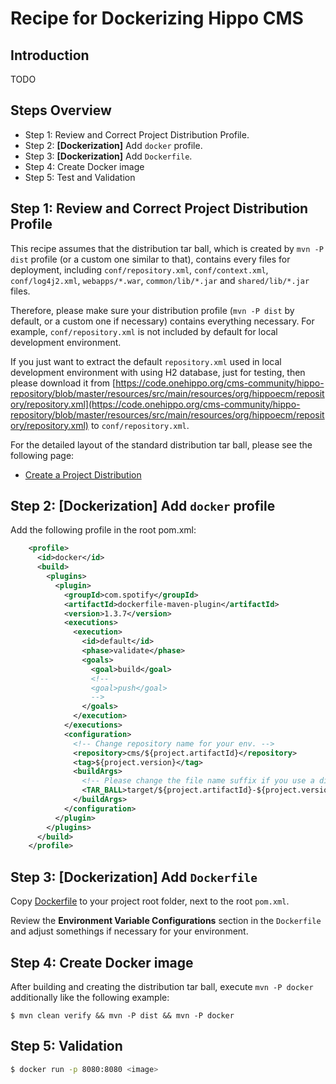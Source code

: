 # Recipe for Dockerizing Hippo CMS

## Introduction

TODO

## Steps Overview

- Step 1: Review and Correct Project Distribution Profile.
- Step 2: **\[Dockerization\]** Add ```docker``` profile.
- Step 3: **\[Dockerization\]** Add ```Dockerfile```.
- Step 4: Create Docker image
- Step 5: Test and Validation

## Step 1: Review and Correct Project Distribution Profile

This recipe assumes that the distribution tar ball, which is created by ```mvn -P dist``` profile (or a custom one similar to that), contains every files for deployment, including ```conf/repository.xml```, ```conf/context.xml```, ```conf/log4j2.xml```, ```webapps/*.war```, ```common/lib/*.jar``` and ```shared/lib/*.jar``` files.

Therefore, please make sure your distribution profile (```mvn -P dist``` by default, or a custom one if necessary) contains everything necessary. For example, ```conf/repository.xml``` is not included by default for local development environment.

If you just want to extract the default ```repository.xml``` used in local development environment with using H2 database, just for testing, then please download it from [https://code.onehippo.org/cms-community/hippo-repository/blob/master/resources/src/main/resources/org/hippoecm/repository/repository.xml](https://code.onehippo.org/cms-community/hippo-repository/blob/master/resources/src/main/resources/org/hippoecm/repository/repository.xml) to ```conf/repository.xml```.

For the detailed layout of the standard distribution tar ball, please see the following page:

- [Create a Project Distribution](https://www.onehippo.org/library/development/create-a-project-distribution.html)

## Step 2: \[Dockerization\] Add ```docker``` profile

Add the following profile in the root pom.xml:

```xml
    <profile>
      <id>docker</id>
      <build>
        <plugins>
          <plugin>
            <groupId>com.spotify</groupId>
            <artifactId>dockerfile-maven-plugin</artifactId>
            <version>1.3.7</version>
            <executions>
              <execution>
                <id>default</id>
                <phase>validate</phase>
                <goals>
                  <goal>build</goal>
                  <!--
                  <goal>push</goal>
                  -->
                </goals>
              </execution>
            </executions>
            <configuration>
              <!-- Change repository name for your env. -->
              <repository>cms/${project.artifactId}</repository>
              <tag>${project.version}</tag>
              <buildArgs>
                <!-- Please change the file name suffix if you use a different (custom) distribution profile. -->
                <TAR_BALL>target/${project.artifactId}-${project.version}-distribution.tar.gz</TAR_BALL>
              </buildArgs>
            </configuration>
          </plugin>
        </plugins>
      </build>
    </profile>
```

## Step 3: \[Dockerization\] Add ```Dockerfile``` 

Copy [Dockerfile](examples/Dockerfile) to your project root folder, next to the root ```pom.xml```.

Review the **Environment Variable Configurations** section in the ```Dockerfile``` and adjust somethings if necessary for your environment.

## Step 4: Create Docker image

After building and creating the distribution tar ball, execute ```mvn -P docker``` additionally like the following example:

```
$ mvn clean verify && mvn -P dist && mvn -P docker
```

## Step 5: Validation

```bash
$ docker run -p 8080:8080 <image>
```

